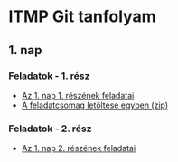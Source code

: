 # ITMP Git tanfolyam

## 1. nap

### Feladatok - 1. rész
    
- [Az 1. nap 1. részének feladatai](1_resz/versek-01.pdf)
- [A feladatcsomag letöltése egyben (zip)](1_resz/versek-01.zip)

### Feladatok - 2. rész
    
- [Az 1. nap 2. részének feladatai](2_resz/versek-02.pdf)

